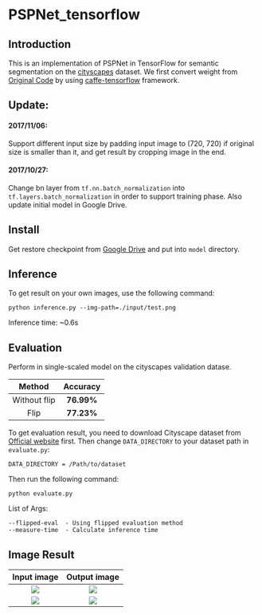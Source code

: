 # PSPNet_tensorflow
## Introduction
  This is an implementation of PSPNet in TensorFlow for semantic segmentation on the [cityscapes](https://www.cityscapes-dataset.com/) dataset. We first convert weight from [Original Code](https://github.com/hszhao/PSPNet) by using [caffe-tensorflow](https://github.com/ethereon/caffe-tensorflow) framework.

## Update:
#### 2017/11/06:
Support different input size by padding input image to (720, 720) if original size is smaller than it, and get result by cropping image in the end.
#### 2017/10/27: 
Change bn layer from `tf.nn.batch_normalization` into `tf.layers.batch_normalization` in order to support training phase. Also update initial model in Google Drive.

## Install
Get restore checkpoint from [Google Drive](https://drive.google.com/open?id=0B9CKOTmy0DyaV09LajlTa0Z2WFU) and put into `model` directory.

## Inference
To get result on your own images, use the following command:
```
python inference.py --img-path=./input/test.png
```
Inference time:  ~0.6s 

## Evaluation
Perform in single-scaled model on the cityscapes validation datase.

| Method | Accuracy |  
|:-------:|:----------:|
| Without flip| **76.99%** |
| Flip        | **77.23%** |

To get evaluation result, you need to download Cityscape dataset from [Official website](https://www.cityscapes-dataset.com/) first. Then change `DATA_DIRECTORY` to your dataset path in `evaluate.py`:
```
DATA_DIRECTORY = /Path/to/dataset
```

Then run the following command: 
```
python evaluate.py
```
List of Args:
```
--flipped-eval  - Using flipped evaluation method
--measure-time  - Calculate inference time
```
## Image Result
Input image                |  Output image
:-------------------------:|:-------------------------:
![](https://github.com/hellochick/PSPNet_tensorflow/blob/master/input/test.png)  |  ![](https://github.com/hellochick/PSPNet_tensorflow/blob/master/output/test.png)
![](https://github.com/hellochick/PSPNet_tensorflow/blob/master/input/test2.png)  |  ![](https://github.com/hellochick/PSPNet_tensorflow/blob/master/output/test2.png)
